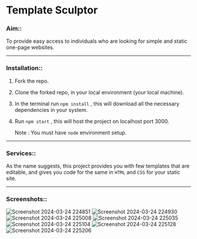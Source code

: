 # Template Sculptor

### Aim::      
To provide easy access to individuals who are looking for simple and static one-page websites.         

---

### Installation::         
1. Fork the repo.
2. Clone the forked repo, in your local environment (your local machine).
3. In the terminal run ``` npm install ``` , this will download all the necessary dependencies in your system.
4. Run ``` npm start ``` , this will host the project on localhost port 3000.

    Note : You must have ```node``` environment setup.
---

### Services::       
As the name suggests, this project provides you with few templates that are editable, and gives you code for the same in ```HTML``` and ```CSS``` for your static site.

---
### Screenshots::         
![Screenshot 2024-03-24 224851](https://github.com/meAyushSharma/TemplateSculptor/assets/146171218/322d497f-683f-4ca1-80c7-41da1b389983)
![Screenshot 2024-03-24 224930](https://github.com/meAyushSharma/TemplateSculptor/assets/146171218/94a96011-cfda-4fcd-8126-6bc9776dce19)
![Screenshot 2024-03-24 225008](https://github.com/meAyushSharma/TemplateSculptor/assets/146171218/0bc49831-8ffb-4540-aaa9-189ffaa4ef72)
![Screenshot 2024-03-24 225035](https://github.com/meAyushSharma/TemplateSculptor/assets/146171218/5093f253-64b3-4dee-a0c9-9e66cb286816)
![Screenshot 2024-03-24 225104](https://github.com/meAyushSharma/TemplateSculptor/assets/146171218/ff16dc27-02e4-4d3d-8627-3923702e1f24)
![Screenshot 2024-03-24 225128](https://github.com/meAyushSharma/TemplateSculptor/assets/146171218/3cb0a7ab-97c8-4df9-8171-42fe13646f1c)
![Screenshot 2024-03-24 225206](https://github.com/meAyushSharma/TemplateSculptor/assets/146171218/44f5ec47-8c3d-4d2f-b3ab-201d8f27c7ac)




